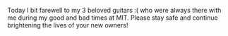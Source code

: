 Today I bit farewell to my 3 beloved guitars :( who were always there with me during my good and bad times at MIT.
Please stay safe and continue brightening the lives of your new owners!
